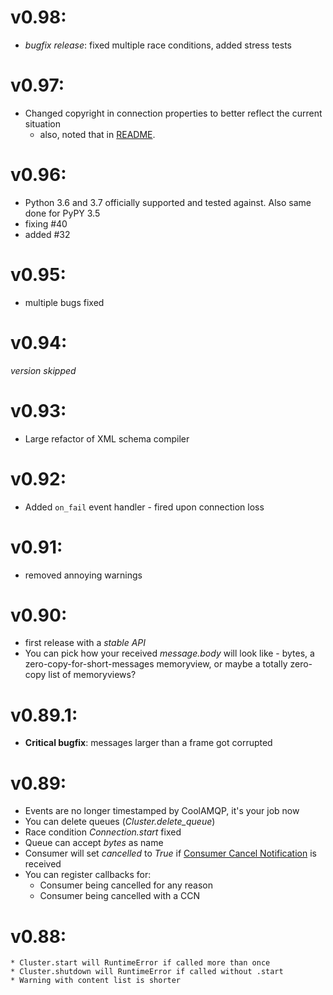# v0.98:

* *bugfix release*: fixed multiple race conditions, added stress tests

# v0.97:

* Changed copyright in connection properties to better reflect the current situation
  * also, noted that in [README](README.md).

# v0.96:

* Python 3.6 and 3.7 officially supported and tested against. Also same done for PyPY 3.5
* fixing #40
* added #32

# v0.95:

 * multiple bugs fixed

# v0.94:

_version skipped_

# v0.93:

 * Large refactor of XML schema compiler
 
# v0.92:

 * Added `on_fail` event handler - fired upon connection loss

# v0.91:
  * removed annoying warnings

# v0.90:
  * first release with a *stable API*
  * You can pick how your received _message.body_ will look like - bytes,
  a zero-copy-for-short-messages memoryview, or maybe a totally zero-copy list of memoryviews?

# v0.89.1:
  * **Critical bugfix**: messages larger than a frame got corrupted

# v0.89:
   * Events are no longer timestamped by CoolAMQP, it's your job now
   * You can delete queues (_Cluster.delete_queue_)
   * Race condition _Connection.start_ fixed
   * Queue can accept _bytes_ as name
   * Consumer will set _cancelled_ to _True_ if
   [Consumer Cancel Notification](https://www.rabbitmq.com/consumer-cancel.html) is received
   * You can register callbacks for:
       * Consumer being cancelled for any reason
       * Consumer being cancelled with a CCN

# v0.88:
    * Cluster.start will RuntimeError if called more than once
    * Cluster.shutdown will RuntimeError if called without .start
    * Warning with content list is shorter

